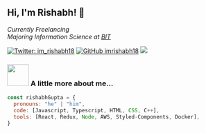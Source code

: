<h2> Hi, I'm Rishabh! 👋</h2>

<p><em>Currently Freelancing <br/>Majoring Information Science at <a href="https://bit-bangalore.edu.in/">BIT</a>
</em></p>

[![Twitter: im_rishabh18](https://img.shields.io/twitter/follow/im_rishabh18?style=social)](https://twitter.com/im_rishabh18)
[![GitHub imrishabh18](https://img.shields.io/github/followers/imrishabh18?label=follow&style=social)](https://github.com/imrishabh18)
![](https://komarev.com/ghpvc/?username=imrishabh18&color=orange)


### <img src="https://media.giphy.com/media/VgCDAzcKvsR6OM0uWg/giphy.gif" width="50"> A little more about me...  

```javascript
const rishabhGupta = {
  pronouns: "he" | "him",
  code: [Javascript, Typescript, HTML, CSS, C++],
  tools: [React, Redux, Node, AWS, Styled-Components, Docker],
}
```
